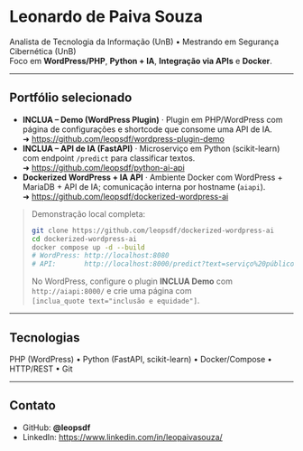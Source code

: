 # Leonardo de Paiva Souza

Analista de Tecnologia da Informação (UnB) • Mestrando em Segurança Cibernética (UnB)  
Foco em **WordPress/PHP**, **Python + IA**, **Integração via APIs** e **Docker**.

---

## Portfólio selecionado
- **INCLUA – Demo (WordPress Plugin)** · Plugin em PHP/WordPress com página de configurações e shortcode que consome uma API de IA.  
  ➜ https://github.com/leopsdf/wordpress-plugin-demo
- **INCLUA – API de IA (FastAPI)** · Microserviço em Python (scikit-learn) com endpoint `/predict` para classificar textos.  
  ➜ https://github.com/leopsdf/python-ai-api
- **Dockerized WordPress + IA API** · Ambiente Docker com WordPress + MariaDB + API de IA; comunicação interna por hostname (`aiapi`).  
  ➜ https://github.com/leopsdf/dockerized-wordpress-ai

> Demonstração local completa:
> ```bash
> git clone https://github.com/leopsdf/dockerized-wordpress-ai
> cd dockerized-wordpress-ai
> docker compose up -d --build
> # WordPress: http://localhost:8080
> # API:       http://localhost:8000/predict?text=serviço%20público
> ```
> No WordPress, configure o plugin **INCLUA Demo** com `http://aiapi:8000/` e crie uma página com  
> `[inclua_quote text="inclusão e equidade"]`.

---

## Tecnologias
PHP (WordPress) • Python (FastAPI, scikit-learn) • Docker/Compose • HTTP/REST • Git

---

## Contato
- GitHub: **@leopsdf**  
- LinkedIn: https://www.linkedin.com/in/leopaivasouza/
